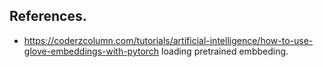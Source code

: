



## References.
- https://coderzcolumn.com/tutorials/artificial-intelligence/how-to-use-glove-embeddings-with-pytorch loading pretrained embbeding.